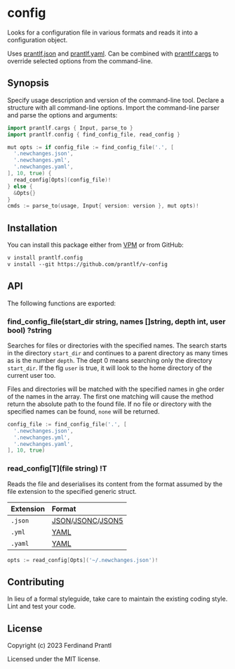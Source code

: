 # config

Looks for a configuration file in various formats and reads it into a configuration object.

Uses [prantlf.json] and [prantlf.yaml]. Can be combined with [prantlf.cargs] to override selected options from the command-line.

## Synopsis

Specify usage description and version of the command-line tool. Declare a structure with all command-line options. Import the command-line parser and parse the options and arguments:

```go
import prantlf.cargs { Input, parse_to }
import prantlf.config { find_config_file, read_config }

mut opts := if config_file := find_config_file('.', [
  '.newchanges.json',
  '.newchanges.yml',
  '.newchanges.yaml',
], 10, true) {
  read_config[Opts](config_file)!
} else {
  &Opts{}
}
cmds := parse_to(usage, Input{ version: version }, mut opts)!
```

## Installation

You can install this package either from [VPM] or from GitHub:

```txt
v install prantlf.config
v install --git https://github.com/prantlf/v-config
```

## API

The following functions are exported:

### find_config_file(start_dir string, names []string, depth int, user bool) ?string

Searches for files or directories with the specified names. The search starts in the directory `start_dir` and continues to a parent directory as many times as is the number `depth`. The dept 0 means searching only the directory `start_dir`. If the flg `user` is true, it will look to the home directory of the current user too.

Files and directories will be matched with the specified names in ghe order of the names in the array. The first one matching will cause the method return the absolute path to the found file. If no file or directory with the specified names can be found, `none` will be returned.

```go
config_file := find_config_file('.', [
  '.newchanges.json',
  '.newchanges.yml',
  '.newchanges.yaml',
], 10, true)
```

### read_config[T](file string) !T

Reads the file and deserialises its content from the format assumed by the file extension to the specified generic struct.

| Extension | Format                 |
|:----------|:-----------------------|
| `.json`   | [JSON]/[JSONC]/[JSON5] |
| `.yml`    | [YAML]                 |
| `.yaml`   | [YAML]                 |

```go
opts := read_config[Opts]('~/.newchanges.json')!
```

## Contributing

In lieu of a formal styleguide, take care to maintain the existing coding style. Lint and test your code.

## License

Copyright (c) 2023 Ferdinand Prantl

Licensed under the MIT license.

[VPM]: https://vpm.vlang.io/packages/prantlf.config
[JSON]: https://www.json.org/
[JSONC]: https://changelog.com/news/jsonc-is-a-superset-of-json-which-supports-comments-6LwR
[JSON5]: https://spec.json5.org/
[YAML]: https://yaml.org/
[prantlf.cargs]: https://github/com//prantlf/v-cargs
[prantlf.json]: https://github.com/prantlf/v-json
[prantlf.yaml]: https://github.com/prantlf/v-yaml
